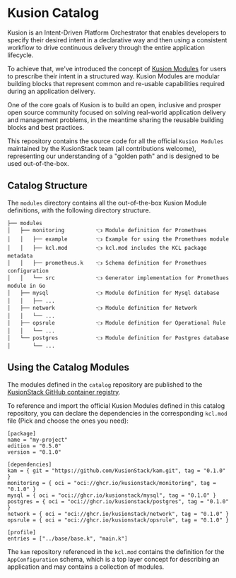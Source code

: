 # Kusion Catalog

Kusion is an Intent-Driven Platform Orchestrator that enables developers to specify their desired intent in a declarative way and then using a consistent workflow to drive continuous delivery through the entire application lifecycle.

To achieve that, we've introduced the concept of [Kusion Modules](https://www.kusionstack.io/docs/kusion/concepts/kusion-module) for users to prescribe their intent in a structured way. Kusion Modules are modular building blocks that represent common and re-usable capabilities required during an application delivery.

One of the core goals of Kusion is to build an open, inclusive and prosper open source community focused on solving real-world application delivery and management problems, in the meantime sharing the reusable building blocks and best practices.

This repository contains the source code for all the official `Kusion Modules` maintained by the KusionStack team (all contributions welcome), representing our understanding of a "golden path" and is designed to be used out-of-the-box.

## Catalog Structure

The `modules` directory contains all the out-of-the-box Kusion Module definitions, with the following directory structure.

```
├── modules
│   ├── monitoring          👈 Module definition for Promethues
│   │   ├── example         👈 Example for using the Promethues module
│   │   ├── kcl.mod         👈 kcl.mod includes the KCL package metadata
│   │   ├── prometheus.k    👈 Schema definition for Promethues configuration
│   │   └── src             👈 Generator implementation for Promethues module in Go
│   ├── mysql               👈 Module definition for Mysql database
│   │   ├── ...
│   ├── network             👈 Module definition for Network
│   │   └── ...
│   ├── opsrule             👈 Module definition for Operational Rule
│   │   └── ...
│   └── postgres            👈 Module definition for Postgres database
│       └── ...
```

## Using the Catalog Modules

The modules defined in the `catalog` repository are published to the [KusionStack GitHub container registry](https://github.com/orgs/KusionStack/packages).

To reference and import the official Kusion Modules defined in this catalog repository, you can declare the dependencies in the corresponding `kcl.mod` file (Pick and choose the ones you need):

```
[package]
name = "my-project"
edition = "0.5.0"
version = "0.1.0"

[dependencies]
kam = { git = "https://github.com/KusionStack/kam.git", tag = "0.1.0" }
monitoring = { oci = "oci://ghcr.io/kusionstack/monitoring", tag = "0.1.0" }
mysql = { oci = "oci://ghcr.io/kusionstack/mysql", tag = "0.1.0" }
postgres = { oci = "oci://ghcr.io/kusionstack/postgres", tag = "0.1.0" }
network = { oci = "oci://ghcr.io/kusionstack/network", tag = "0.1.0" }
opsrule = { oci = "oci://ghcr.io/kusionstack/opsrule", tag = "0.1.0" }

[profile]
entries = ["../base/base.k", "main.k"]
```

The `kam` repository referenced in the `kcl.mod` contains the definition for the `AppConfiguration` schema, which is a top layer concept for describing an application and may contains a collection of modules.